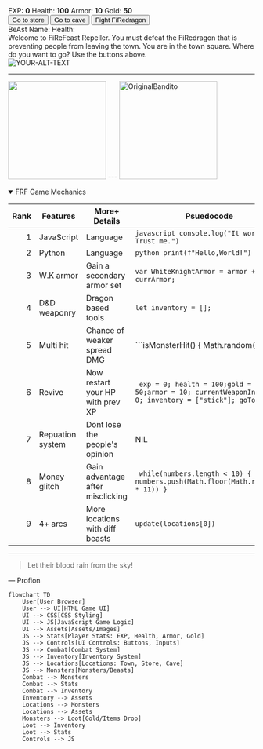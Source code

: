 <!DOCTYPE html>
<html lang="en">
<head>
    <meta charset="UTF-8" >
    <link rel="stylesheet" src="styles.css">
    <title>RPG - FiReFeast Game</title>
</head>
<body>
    <div id="game">
        <!-- Interface for the BeAst interactions -->
      <div id="stats"> <span class="stat">EXP: <strong><span id="expText">0</span></strong></span> 
        <span class="stat">Health: <strong><span id="healthText">100</span></strong></span> 
        <span class="stat">Armor: <strong><span id="armorText">10</span></strong></span>
        <span class="stat">Gold: <strong><span id="goldText">50</span></strong></span></span>
    </div>
      <div id="controls">
        <button id="button1">Go to store</button>
        <button id="button2">Go to cave</button>
        <button id="button3">Fight FiRedragon</button>
    </div>
      <div id="BeAstStats"> 
        <span class="stat">BeAst Name: <strong><span id="monsterName"></span></strong></span>
        <span class="stat">Health: <strong><span id="monsterHealth"></span></strong></span>
    </div>
      <div id="text">
        Welcome to FiReFeast Repeller. You must defeat the FiRedragon that is preventing people from leaving the town. You are in the town square. Where do you want to go? Use the buttons above.
      </div>
    </div>
    <script src="script.js"></script>
</body>
</html>

<picture>
 <source media="(prefers-color-scheme: dark)" srcset="YOUR-DARKMODE-IMAGE">
 <source media="(prefers-color-scheme: light)" srcset="YOUR-LIGHTMODE-IMAGE">
 <img alt="YOUR-ALT-TEXT" src="YOUR-DEFAULT-IMAGE">
</picture>

--- 
<img src=https://github.com/user-attachments/assets/2047d8af-207f-482b-9435-2fc9202f1f2d style='width: 200px;' /> --- <img alt='OriginalBandito' src=https://github.com/user-attachments/assets/578eed73-4eaf-438e-ad9a-c745b6bef3da style='width: 200px;' />




<details open>
<summary>FRF Game Mechanics</summary>

| Rank | Features  |More+ Details |Psuedocode |
|-----:|-----------|-----------|-----------|
|     1| JavaScript| Language        | ```javascript console.log("It works! Trust me.")``` |
|     2| Python    | Language        |     ```python print(f"Hello,World!")```              |
|     3| W.K armor      |  Gain a secondary armor set  | ```var WhiteKnightArmor = armor + currArmor;```       |
|     4| D&D weaponry       |  Dragon based tools  |  ```let inventory = [];```   |
|     5| Multi hit       | Chance of weaker spread DMG      |  ```isMonsterHit() { Math.random() > .2 || health < 20; } ```  |
|     6| Revive       |  Now restart your HP with prev XP         | ``` exp = 0; health = 100;gold = 50;armor = 10; currentWeaponIndex = 0; inventory = ["stick"]; goTown()}``` |  
|     7| Repuation system  | Dont lose the people's opinion   |  NIL   |
|     8| Money glitch       |  Gain advantage after misclicking   | ``` while(numbers.length < 10) { numbers.push(Math.floor(Math.random() * 11)) }```  |
|     9| 4+ arcs       |  More locations with diff beasts        |  ```update(locations[0])``` |

</details>

---
> Let their blood rain from the sky!

— Profion 
```mermaid
flowchart TD
    User[User Browser]
    User --> UI[HTML Game UI]
    UI --> CSS[CSS Styling]
    UI --> JS[JavaScript Game Logic]
    UI --> Assets[Assets/Images]
    JS --> Stats[Player Stats: EXP, Health, Armor, Gold]
    JS --> Controls[UI Controls: Buttons, Inputs]
    JS --> Combat[Combat System]
    JS --> Inventory[Inventory System]
    JS --> Locations[Locations: Town, Store, Cave]
    JS --> Monsters[Monsters/Beasts]
    Combat --> Monsters
    Combat --> Stats
    Combat --> Inventory
    Inventory --> Assets
    Locations --> Monsters
    Locations --> Assets
    Monsters --> Loot[Gold/Items Drop]
    Loot --> Inventory
    Loot --> Stats
    Controls --> JS
```
